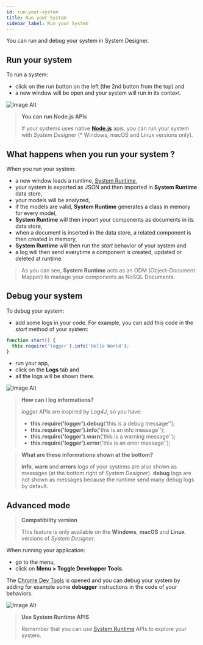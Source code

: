 ```yaml
---
id: run-your-system
title: Run your System
sidebar_label: Run your System
---
```


You can run and debug your system in System Designer.

## Run your system

To run a system:
* click on the run button on the left (the 2nd button from the top) and
* a new window will be open and your system will run in its context.

![Image Alt](../../img/run-your-system.png)

>**You can run Node.js APIs**
>
>If your systems uses native **[Node.js](https://nodejs.org/en/)** apis, you can run your system with *System Designer* (* Windows, macOS and Linux versions only).

## What happens when you run your system ?

When you run your system:

* a new window loads a runtime, [System Runtime](https://designfirst.io/systemruntime),
* your system is exported as JSON and then imported in **System Runtime** data store,
* your models will be analyzed,
* if the models are valid, **System Runtime** generates a class in memory for every model,
* **System Runtime** will then import your components as documents in its data store,
* when a document is inserted in the data store, a related component is then created in memory,
* **System Runtime** will then run the *start* behavior of your system and
* a log will then send everytime a component is created, updated or deleted at runtime.

>As you can see, **System Runtime** acts as an ODM (Object-Document Mapper) to manage your components as NoSQL Documents.

## Debug your system

To debug your system:

* add some logs in your code. For example, you can add this code in the *start* method of your system:

```js
function start() { 
  this.require('logger').info('Hello World');
}
```

* run your app,
* click on the **Logs** tab and
* all the logs will be shown there.

![Image Alt](../../img/2cfa521-messages.png)

>**How can I log informations?**
>
>*logger* APIs are inspired by *Log4J*, so you have:
>- **this.require('logger').debug**('this is a debug message'');
>- **this.require('logger').info**('this is an info message'');
>- **this.require('logger').warn**('this is a warning message'');
>- **this.require('logger').error**('this is an error message'');

>**What are these informations shown at the bottom?**
>
>**info**, **warn** and **errors** logs of your systems are also shown as messages (at the bottom right of *System Designer*). **debug** logs are not shown as messages because the runtime send many debug logs by default.

## Advanced mode

>**Compatibility version**
>
>This feature is only available on the **Windows**, **macOS** and **Linux** versions of *System Designer*.

When running your application:
* go to the menu,
* click on **Menu > Toggle Developper Tools**.

The [Chrome Dev Tools](https://developers.google.com/web/tools/chrome-devtools/) is opened and you can debug your system by adding for example some **debugger** instructions in the code of your behaviors.

![Image Alt](../../img/ac7ce0e-debugger.png)

>**Use System Runtime APIS**
>
>Remember that you can use [System Runtime](https://designfirst.io/systemruntime/) APIs to explore your system.
